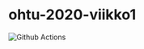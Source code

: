 # ohtu-2020-viikko1
![Github Actions](https://github.com/lossitomatossi/ohtu-2020-viikko1/workflows/Java%20CI%20with%20Gradle/badge.svg)
